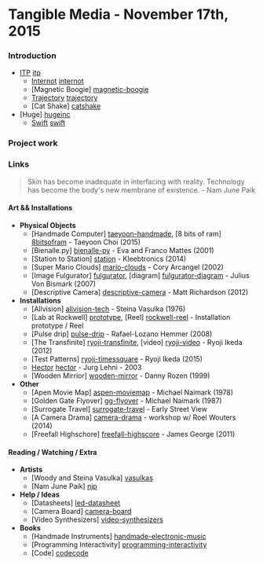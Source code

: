 # Tangible Media - November 17th, 2015

### Introduction
  - [ITP] [itp]
    -  [Internot] [internot]
    -  [Magnetic Boogie] [magnetic-boogie]
    -  [Trajectory] [trajectory]
    -  [Cat Shake] [catshake]
  - [Huge] [hugeinc]
      - [Swift] [swift]

### Project work
  
### Links

> Skin has become inadequate in interfacing with reality. Technology has become the body's new membrane of existence. - Nam June Paik

#### Art && Installations
* **Physical Objects**
    * [Handmade Computer] [taeyoon-handmade], [8 bits of ram] [8bitsofram] - Taeyoon Choi (2015)
    * [Bienalle.py] [bienalle-py] - Eva and Franco Mattes (2001)
    * [Station to Station] [station] - Kleebtronics (2014)
    * [Super Mario Clouds] [mario-clouds] - Cory Arcangel (2002)
    * [Image Fulgurator] [fulgurator], [diagram] [fulgurator-diagram] - Julius Von Bismark (2007)
    * [Descriptive Camera] [descriptive-camera] - Matt Richardson (2012)
* **Installations**
    * [Allvision] [allvision-tech] - Steina Vasulka (1976)
    * [Lab at Rockwell] [prototype], [Reel] [rockwell-reel] - Installation prototype / Reel
    * [Pulse drip] [pulse-drip] - Rafael-Lozano Hemmer (2008)
    * [The Transfinite] [ryoji-transfinite], [video] [ryoji-video] - Ryoji Ikeda (2012)
    * [Test Patterns] [ryoji-timessquare] - Ryoji Ikeda (2015)
    * [Hector] [hector] - Jurg Lehni - 2003
    * [Wooden Mirrior] [wooden-mirror] - Danny Rozen (1999)
* **Other**
    * [Apen Movie Map] [aspen-moviemap] - Michael Naimark (1978)
    * [Golden Gate Flyover] [gg-flyover] - Michael Naimark (1987)
    * [Surrogate Travel] [surrogate-travel] - Early Street View
    * [A Camera Drama] [camera-drama] - workshop w/ Roel Wouters (2014) 
    * [Freefall Highschore] [freefall-highscore] - James George (2011)

#### Reading / Watching / Extra
* **Artists**
    * [Woody and Steina Vasulka] [vasulkas] 
    * [Nam June Paik] [njp]
* **Help / Ideas**
    * [Datasheets] [led-datasheet]
    * [Camera Board] [camera-board]
    * [Video Synthesizers] [video-synthesizers]
* **Books**
    * [Handmade Instruments] [handmade-electronic-music]
    * [Programming Interactivity] [programming-interactivity]
    * [Code] [codecode]






[//]: # (These are reference links used in the body of this note and get stripped out when the markdown processor does its job. There is no need to format nicely because it shouldn't be seen. Thanks SO - http://stackoverflow.com/questions/4823468/store-comments-in-markdown-syntax)


   [taeyoon-handmade]: <http://taeyoonchoi.com/handmade-computer/>
   [bienalle-py]: <http://0100101110101101.org/biennale-py/>
   [station]: <http://www.kleebtronics.com/stationtostation>
   [mario-clouds]: <http://www.metmuseum.org/about-the-museum/museum-departments/office-of-the-director/digital-media-department/digital-underground/2014/digital-art-copyism>
   [ryoji-transfinite]: <http://www.armoryonpark.org/programs_events/detail/ryoji_ikeda>
   [freefall-highscore]: <http://jamesgeorge.org/Freefall-Highscore>
   [pulse-drip]: <http://www.lozano-hemmer.com/pulse_drip.php>
   [aspen-moviemap]: <http://www.naimark.net/projects/aspen.html>
   [gg-flyover]: <http://www.naimark.net/projects/goldengate.html>
   [vasulkas]: <http://www.eai.org/artistBio.htm?id=299>
   [fulgurator]: <http://www.wired.com/2008/06/exclusive-inter/>
   [fulgurator-diagram]: <http://juliusvonbismarck.com/bank/index.php?/projects/image-fulgurator/2/>
   [training-device]: <http://www.thegreeneyl.com/training-device>
   [camera-drama]: <https://vimeo.com/62869207>
   [njp]: <http://www.eai.org/artistBio.htm?id=481>
   [trajectory]: <https://vimeo.com/94469305>
   [internot]: <https://vimeo.com/90802811>
   [catshake]: <https://vimeo.com/146039829>
   [led-datasheet]: <https://www.sparkfun.com/datasheets/Components/YSL-R542B5C-A11.pdf?_ga=1.245840836.1750574658.1447740292>
   [camera-board]: <https://learn.adafruit.com/ttl-serial-camera/>
   [wooden-mirror]: <https://vimeo.com/101408845>
   [ryoji-video]: <https://vimeo.com/68597939>
   [ryoji-timessquare]: <https://www.youtube.com/watch?v=JfcN9Qhfir4>
   [allvision-tech]: <http://www.vasulka.org/Steina/Steina_AllVision/AllVision.html>
   [8bitsofram]: <http://taeyoonchoi.com/2014/08/8-bit-ram/>
   [handmade-electronic-music]: <http://www.amazon.com/Handmade-Electronic-Music-Hardware-Hacking/dp/0415998735>
   [video-synthesizers]: <https://www.youtube.com/watch?v=31EdYM_uO4Q>
   [programming-interactivity]: <http://shop.oreilly.com/product/0636920021735.do>
   [surrogate-travel]: <http://www.computerhistory.org/atchm/going-places-a-history-of-google-maps-with-street-view/>
   [hugeinc]: <http://www.hugeinc.com/>
   [swift]: <https://developer.apple.com/swift/>
   [nba-live]: <http://www.hugeinc.com/case-study/ea-sports>
   [codecode]: <http://www.charlespetzold.com/code/>
   [itp]: <https://tisch.nyu.edu/itp>
   [prototype]: <https://vimeo.com/51579571>
   [rockwell-reel]: <https://vimeo.com/117840250>
   [hector]: <http://juerglehni.com/works/hektor/>
   [descriptive-camera]: <http://mattrichardson.com/Descriptive-Camera/>
   [magnetic-boogie]: <https://vimeo.com/55129101>
